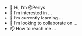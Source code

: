 - 👋 Hi, I’m @Periys
- 👀 I’m interested in ...
- 🌱 I’m currently learning ...
- 💞️ I’m looking to collaborate on ...
- 📫 How to reach me ...

<!---
Periys/Periys is a ✨ special ✨ repository because its `README.md` (this file) appears on your GitHub profile.
You can click the Preview link to take a look at your changes.
--->
